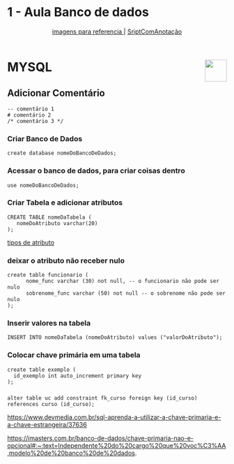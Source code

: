 # 1 - Aula Banco de dados
 <div align="center">
   <a href="https://github.com/gladsonsimoes/AulaBancoDeDadosSenai/blob/main/imagensReferencias/imagens.md"> imagens para referencia </a> | 
   <a href="https://github.com/gladsonsimoes/BD_MySQL/blob/main/ScriptComAnota%C3%A7%C3%A3o.md"> SriptComAnotação </a>
 </div>
 
<br>
<div>
   <h1> MYSQL <img 
    align="right"
    width="50px" 
    src="https://user-images.githubusercontent.com/99969693/202800806-e9f72f86-3528-4824-9a63-3788cad38ecf.png"></h1>
    
</div>


## Adicionar Comentário
~~~mysql
-- comentário 1
# comentário 2
/* comentário 3 */
~~~

### Criar Banco de Dados

~~~mysql
create database nomeDoBancoDeDados;
~~~

### Acessar o banco de dados, para criar coisas dentro

~~~mysql
use nomeDoBancoDeDados;
~~~

### Criar Tabela e adicionar atributos

~~~mysql
CREATE TABLE nomeDaTabela (
   nomeDoAtributo varchar(20)
);
~~~
<a href="https://cooperati.com.br/2012/09/mysql-srie-de-posts-3-tipos-de-dados-data-types/"> tipos de atributo </a>

### deixar o atributo não receber nulo

~~~mysql
create table funcionario (
      nome_func varchar (30) not null, -- o funcionario não pode ser nulo
      sobrenome_func varchar (50) not null -- o sobrenome não pode ser nulo
);  
~~~

### Inserir valores na tabela

~~~mysql
INSERT INTO nomeDaTabela (nomeDoAtributo) values ("valorDoAtributo");
~~~

### Colocar chave primária em uma tabela 

~~~mysql
create table exemplo (
  id_exemplo int auto_increment primary key
);
~~~

### 

~~~mysql
alter table uc add constraint fk_curso foreign key (id_curso)
references curso (id_curso); 
~~~





https://www.devmedia.com.br/sql-aprenda-a-utilizar-a-chave-primaria-e-a-chave-estrangeira/37636


https://imasters.com.br/banco-de-dados/chave-primaria-nao-e-opcional#:~:text=Independente%20do%20cargo%20que%20voc%C3%AA,modelo%20de%20banco%20de%20dados.

